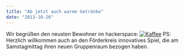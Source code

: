 ```yaml
---
title: "Ab jetzt auch warme Getränke"
date: "2013-10-26"
---
```


Wir begrüßen den neusten Bewohner im hackerspace: [![Kaffee](https://hackzogtum-coburg.de/wp-content/uploads/2013/10/2013-10-26-12.47.44-225x300.jpg)](https://hackzogtum-coburg.de/wp-content/uploads/2013/10/2013-10-26-12.47.44.jpg) PS: Herzlich willkommen auch an den Förderkreis innovatives Spiel, die am Samstagmittag ihren neuen Gruppenraum bezogen haben.
